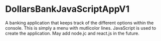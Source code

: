 # DollarsBankJavaScriptAppV1

A banking application that keeps track of the different options within the console. This is simply a menu with mutlicolor lines. JavaScript is used to create the application. May add node.jc and react.js in the future.